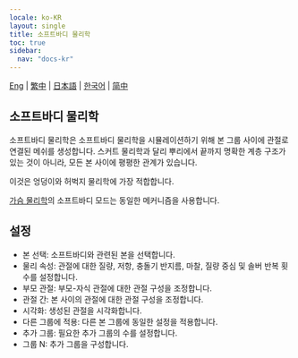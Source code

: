 ```yaml
---
locale: ko-KR
layout: single
title: 소프트바디 물리학
toc: true
sidebar:
  nav: "docs-kr"
---
```

[Eng](/dancexr/features/xps_softbody) | [繁中](/tw/dancexr/features/xps_softbody) | [日本語](/jp/dancexr/features/xps_softbody) | [한국어](/kr/dancexr/features/xps_softbody) | [简中](/zh/dancexr/features/xps_softbody)

## 소프트바디 물리학

소프트바디 물리학은 소프트바디 물리학을 시뮬레이션하기 위해 본 그룹 사이에 관절로 연결된 메쉬를 생성합니다. 스커트 물리학과 달리 뿌리에서 끝까지 명확한 계층 구조가 있는 것이 아니라, 모든 본 사이에 평평한 관계가 있습니다.

이것은 엉덩이와 허벅지 물리학에 가장 적합합니다.

[가슴 물리학](xps_boobs.md)의 소프트바디 모드는 동일한 메커니즘을 사용합니다.

## 설정

* 본 선택: 소프트바디와 관련된 본을 선택합니다.
* 물리 속성: 관절에 대한 질량, 저항, 충돌기 반지름, 마찰, 질량 중심 및 솔버 반복 횟수를 설정합니다.
* 부모 관절: 부모-자식 관절에 대한 관절 구성을 조정합니다.
* 관절 간: 본 사이의 관절에 대한 관절 구성을 조정합니다.
* 시각화: 생성된 관절을 시각화합니다.
* 다른 그룹에 적용: 다른 본 그룹에 동일한 설정을 적용합니다.
* 추가 그룹: 필요한 추가 그룹의 수를 설정합니다.
* 그룹 N: 추가 그룹을 구성합니다.